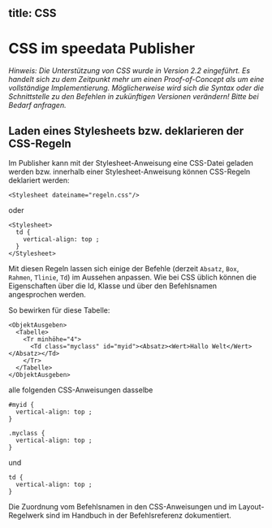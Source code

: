 title: CSS
---

CSS im speedata Publisher
=========================

_Hinweis: Die Unterstützung von CSS wurde in Version 2.2 eingeführt. Es handelt sich zu dem Zeitpunkt mehr um einen Proof-of-Concept als um eine vollständige Implementierung. Möglicherweise wird sich die Syntax oder die Schnittstelle zu den Befehlen in zukünftigen Versionen verändern! Bitte bei Bedarf anfragen._

Laden eines Stylesheets bzw. deklarieren der CSS-Regeln
--------------------------------------------------------

Im Publisher kann mit der Stylesheet-Anweisung eine CSS-Datei geladen werden bzw. innerhalb einer Stylesheet-Anweisung können CSS-Regeln deklariert werden:

    <Stylesheet dateiname="regeln.css"/>


oder

    <Stylesheet>
      td {
        vertical-align: top ;
      }
    </Stylesheet>

Mit diesen Regeln lassen sich einige der Befehle (derzeit `Absatz`, `Box`,
`Rahmen`, `Tlinie`, `Td`) im Aussehen anpassen. Wie bei CSS üblich können die
Eigenschaften über die Id, Klasse und über den Befehlsnamen angesprochen
werden.

So bewirken für diese Tabelle:

    <ObjektAusgeben>
      <Tabelle>
        <Tr minhöhe="4">
          <Td class="myclass" id="myid"><Absatz><Wert>Hallo Welt</Wert></Absatz></Td>
        </Tr>
      </Tabelle>
    </ObjektAusgeben>

alle folgenden CSS-Anweisungen dasselbe

````
#myid {
  vertical-align: top ;
}
````

````
.myclass {
  vertical-align: top ;
}
````

und

    td {
      vertical-align: top ;
    }


Die Zuordnung vom Befehlsnamen in den CSS-Anweisungen und im Layout-Regelwerk sind im Handbuch in der Befehlsreferenz dokumentiert.



